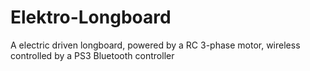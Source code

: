 Elektro-Longboard
=================

A electric driven longboard, powered by a RC 3-phase motor, wireless controlled by a PS3 Bluetooth controller
